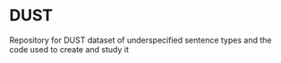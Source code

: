 # DUST
Repository for DUST dataset of underspecified sentence types and the code used to create and study it
